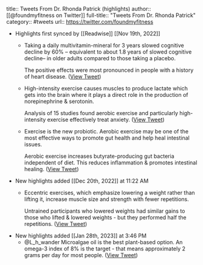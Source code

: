 title:: Tweets From Dr. Rhonda Patrick (highlights)
author:: [[@foundmyfitness on Twitter]]
full-title:: "Tweets From Dr. Rhonda Patrick"
category:: #tweets
url:: https://twitter.com/foundmyfitness

- Highlights first synced by [[Readwise]] [[Nov 19th, 2022]]
	- Taking a daily multivitamin-mineral for 3 years slowed cognitive decline by 60% – equivalent to about 1.8 years of slowed cognitive decline– in older adults compared to those taking a placebo. 
	  
	  The positive effects were most pronounced in people with a history of heart disease. ([View Tweet](https://twitter.com/foundmyfitness/status/1575188147687673857))
	- High-intensity exercise causes muscles to produce lactate which gets into the brain where it plays a direct role in the production of norepinephrine & serotonin.
	  
	  Analysis of 15 studies found aerobic exercise and particularly high-intensity exercise effectively treat anxiety. ([View Tweet](https://twitter.com/foundmyfitness/status/1581425298339266561))
	- Exercise is the new probiotic. Aerobic exercise may be one of the most effective ways to promote gut health and help heal intestinal issues.
	  
	  Aerobic exercise increases butyrate-producing gut bacteria independent of diet. This reduces inflammation & promotes intestinal healing. ([View Tweet](https://twitter.com/foundmyfitness/status/1588599972827578369))
- New highlights added [[Dec 20th, 2022]] at 11:22 AM
	- Eccentric exercises, which emphasize lowering a weight rather than lifting it, increase muscle size and strength with fewer repetitions.
	  
	  Untrained participants who lowered weights had similar gains to those who lifted & lowered weights - but they performed half the repetitions. ([View Tweet](https://twitter.com/foundmyfitness/status/1604947646925266944))
- New highlights added [[Jan 28th, 2023]] at 3:46 PM
	- @L_h_wander Microalgae oil is the best plant-based option. An omega-3 index of 8% is the target - that means approximately 2 grams per day for most people. ([View Tweet](https://twitter.com/foundmyfitness/status/1592995292919783424))